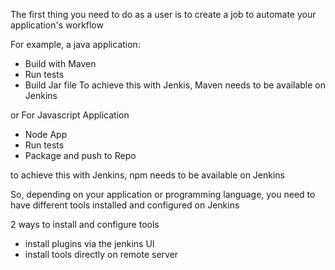 The first thing you need to do as a user is to create a job to automate your application's workflow

For example, a java application:
- Build with Maven
- Run tests
- Build Jar file
To achieve this with Jenkis, Maven needs to be available on Jenkins

or For Javascript Application
- Node App
- Run tests
- Package and push to Repo

to achieve this with Jenkins, npm needs to be available on Jenkins

So, depending on your application or programming language, you need to have different tools installed and configured on Jenkins

2 ways to install and configure tools
- install plugins via the jenkins UI
- install tools directly on remote server

